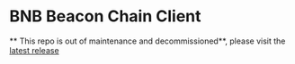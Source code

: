 # BNB Beacon Chain Client

** This repo is out of maintenance and decommissioned**, please visit the [latest release](https://github.com/bnb-chain/node/releases/latest)
